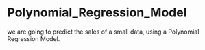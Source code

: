# Polynomial_Regression_Model
we are going to predict the sales of a small data, using a Polynomial Regression Model.
